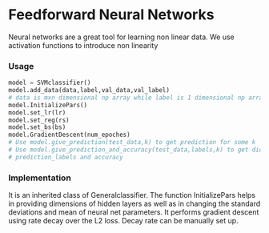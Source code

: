 # Feedforward Neural Networks
Neural networks are a great tool for learning non linear data. We use activation functions to introduce non linearity

### Usage

```python
model = SVMclassifier()
model.add_data(data,label,val_data,val_label)  
# data is mxn dimensional np array while label is 1 dimensional np array
model.InitializePars()
model.set_lr(lr)
model.set_reg(rs)
model.set_bs(bs)
model.GradientDescent(num_epoches)
# Use model.give_prediction(test_data,k) to get prediction for some k
# Use model.give_prediction_and_accuracy(test_data,labels,k) to get dictionary containing both
# prediction_labels and accuracy 
```

### Implementation
It is an inherited class of Generalclassifier. The function InitializePars helps in providing dimensions of hidden layers as well as in changing the standard deviations and mean of neural net parameters.
It performs gradient descent using rate decay over the L2 loss. Decay rate can be manually set up.